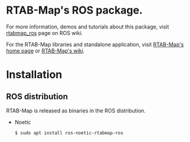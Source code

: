 RTAB-Map's ROS package.
=================

For more information, demos and tutorials about this package, visit [rtabmap_ros](http://wiki.ros.org/rtabmap_ros) page on ROS wiki.

For the RTAB-Map libraries and standalone application, visit [RTAB-Map's home page](http://introlab.github.io/rtabmap) or [RTAB-Map's wiki](https://github.com/introlab/rtabmap/wiki).

# Installation 

## ROS distribution
RTAB-Map is released as binaries in the ROS distribution.

* Noetic
    ```
    $ sudo apt install ros-noetic-rtabmap-ros
    ```
    
